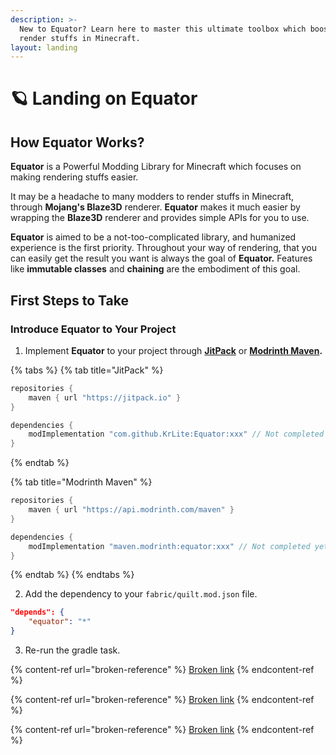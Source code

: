 ```yaml
---
description: >-
  New to Equator? Learn here to master this ultimate toolbox which boosts your
  render stuffs in Minecraft.
layout: landing
---
```


# 🪐 Landing on Equator

## How Equator Works?

**Equator** is a Powerful Modding Library for Minecraft which focuses on making rendering stuffs easier.

It may be a headache to many modders to render stuffs in Minecraft, through **Mojang's Blaze3D** renderer. **Equator** makes it much easier by wrapping the **Blaze3D** renderer and provides simple APIs for you to use.

**Equator** is aimed to be a not-too-complicated library, and humanized experience is the first priority. Throughout your way of rendering, that you can easily get the result you want is always the goal of **Equator.** Features like **immutable classes** and **chaining** are the embodiment of this goal.

## First Steps to Take

### Introduce Equator to Your Project

1. Implement **Equator** to your project through **[JitPack](https://jitpack.io)** or **[Modrinth Maven](https://api.modrinth.com/maven).**

{% tabs %}
{% tab title="JitPack" %}

```groovy
repositories {
    maven { url "https://jitpack.io" }
}

dependencies {
    modImplementation "com.github.KrLite:Equator:xxx" // Not completed yet
}
```

{% endtab %}

{% tab title="Modrinth Maven" %}

```groovy
repositories {
    maven { url "https://api.modrinth.com/maven" }
}

dependencies {
    modImplementation "maven.modrinth:equator:xxx" // Not completed yet
}
```

{% endtab %}
{% endtabs %}

2. Add the dependency to your `fabric/quilt.mod.json` file.

```json
"depends": {
    "equator": "*"
}
```

3. Re-run the gradle task.

{% content-ref url="broken-reference" %}
[Broken link](broken-reference)
{% endcontent-ref %}

{% content-ref url="broken-reference" %}
[Broken link](broken-reference)
{% endcontent-ref %}

{% content-ref url="broken-reference" %}
[Broken link](broken-reference)
{% endcontent-ref %}

